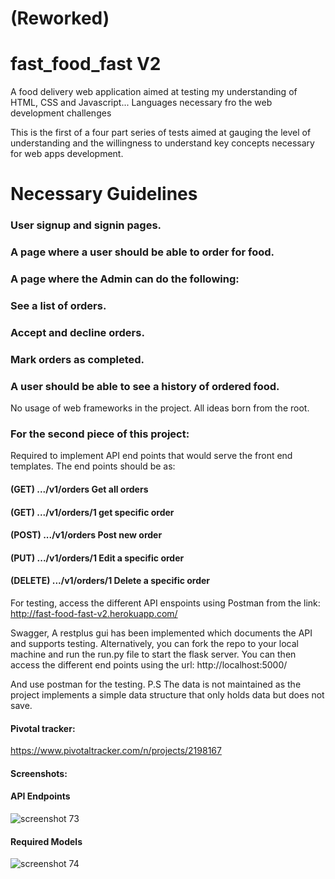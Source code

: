 # (Reworked)
# fast_food_fast V2
A food delivery web application aimed at testing my understanding of HTML, CSS and Javascript... Languages necessary fro the web development challenges

This is the first of a four part series of tests aimed at gauging the level of understanding and the willingness to understand key concepts necessary for web apps development.

# Necessary Guidelines
### User signup and signin pages.
### A page where a user should be able to order for food.
### A page where the Admin can do the following:
### See a list of orders.
### Accept and decline orders.
### Mark orders as completed.
### A user should be able to see a history of ordered food.
No usage of web frameworks in the project. All ideas born from the root.

### For the second piece of this project:
Required to implement API end points that would serve the front end templates. The end points should be as:
#### (GET)      .../v1/orders     Get all orders
#### (GET)      .../v1/orders/1   get specific order
#### (POST)     .../v1/orders     Post new order
#### (PUT)      .../v1/orders/1   Edit a specific order
#### (DELETE)   .../v1/orders/1   Delete a specific order

For testing, access the different API enspoints using Postman from the link:
http://fast-food-fast-v2.herokuapp.com/

Swagger, A restplus gui has been implemented which documents the API and supports testing. Alternatively, you can fork the repo to your local machine and run the run.py file to start the flask server. You can then access the different end points using the url:
http://localhost:5000/

And use postman for the testing.
P.S The data is not maintained as the project implements a simple data structure that only holds data but does not save.

#### Pivotal tracker:
https://www.pivotaltracker.com/n/projects/2198167

#### Screenshots:
#### API Endpoints
![screenshot 73](https://user-images.githubusercontent.com/41139653/46023503-70f9c780-c0ed-11e8-926c-c5ebb157053d.png)

#### Required Models
![screenshot 74](https://user-images.githubusercontent.com/41139653/46023518-76efa880-c0ed-11e8-8614-77b8499fca47.png)

